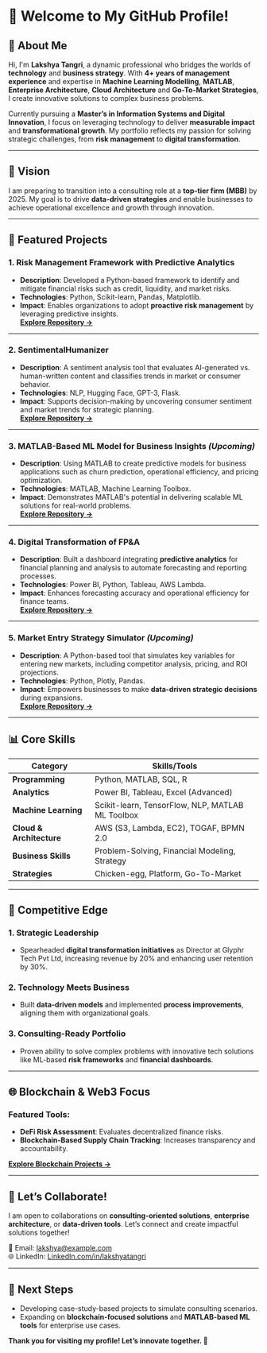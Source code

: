 # 👋 Welcome to My GitHub Profile!

## 🌟 About Me
Hi, I'm **Lakshya Tangri**, a dynamic professional who bridges the worlds of **technology** and **business strategy**. With **4+ years of management experience** and expertise in **Machine Learning Modelling**, **MATLAB**, **Enterprise Architecture**, **Cloud Architecture** and **Go-To-Market Strategies**, I create innovative solutions to complex business problems.  

Currently pursuing a **Master’s in Information Systems and Digital Innovation**, I focus on leveraging technology to deliver **measurable impact** and **transformational growth**. My portfolio reflects my passion for solving strategic challenges, from **risk management** to **digital transformation**.

---

## 🎯 Vision
I am preparing to transition into a consulting role at a **top-tier firm (MBB)** by 2025. My goal is to drive **data-driven strategies** and enable businesses to achieve operational excellence and growth through innovation.

---

## 💼 Featured Projects

### 1. Risk Management Framework with Predictive Analytics  
- **Description**: Developed a Python-based framework to identify and mitigate financial risks such as credit, liquidity, and market risks.  
- **Technologies**: Python, Scikit-learn, Pandas, Matplotlib.  
- **Impact**: Enables organizations to adopt **proactive risk management** by leveraging predictive insights.  
[**Explore Repository →**](https://github.com/LakshyaTangri/Risk-Management-Framework-with-Predictive-Analytics)

---

### 2. SentimentalHumanizer  
- **Description**: A sentiment analysis tool that evaluates AI-generated vs. human-written content and classifies trends in market or consumer behavior.  
- **Technologies**: NLP, Hugging Face, GPT-3, Flask.  
- **Impact**: Supports decision-making by uncovering consumer sentiment and market trends for strategic planning.  
[**Explore Repository →**](#)

---

### 3. MATLAB-Based ML Model for Business Insights *(Upcoming)*  
- **Description**: Using MATLAB to create predictive models for business applications such as churn prediction, operational efficiency, and pricing optimization.  
- **Technologies**: MATLAB, Machine Learning Toolbox.  
- **Impact**: Demonstrates MATLAB's potential in delivering scalable ML solutions for real-world problems.  
[**Explore Repository →**](#)

---

### 4. Digital Transformation of FP&A  
- **Description**: Built a dashboard integrating **predictive analytics** for financial planning and analysis to automate forecasting and reporting processes.  
- **Technologies**: Power BI, Python, Tableau, AWS Lambda.  
- **Impact**: Enhances forecasting accuracy and operational efficiency for finance teams.  
[**Explore Repository →**](#)

---

### 5. Market Entry Strategy Simulator *(Upcoming)*  
- **Description**: A Python-based tool that simulates key variables for entering new markets, including competitor analysis, pricing, and ROI projections.  
- **Technologies**: Python, Plotly, Pandas.  
- **Impact**: Empowers businesses to make **data-driven strategic decisions** during expansions.  
[**Explore Repository →**](#)

---

## 📊 Core Skills
| **Category**            | **Skills/Tools**                                  |
|--------------------------|--------------------------------------------------|
| **Programming**          | Python, MATLAB, SQL, R                           |
| **Analytics**            | Power BI, Tableau, Excel (Advanced)             |
| **Machine Learning**     | Scikit-learn, TensorFlow, NLP, MATLAB ML Toolbox |
| **Cloud & Architecture** | AWS (S3, Lambda, EC2), TOGAF, BPMN 2.0          |
| **Business Skills**      | Problem-Solving, Financial Modeling, Strategy   |
| **Strategies**           | Chicken-egg, Platform, Go-To-Market             |

---

## 🚀 Competitive Edge
### **1. Strategic Leadership**  
- Spearheaded **digital transformation initiatives** as Director at Glyphr Tech Pvt Ltd, increasing revenue by 20% and enhancing user retention by 30%.  

### **2. Technology Meets Business**  
- Built **data-driven models** and implemented **process improvements**, aligning them with organizational goals.  

### **3. Consulting-Ready Portfolio**  
- Proven ability to solve complex problems with innovative tech solutions like ML-based **risk frameworks** and **financial dashboards**.  

---

## 🌐 Blockchain & Web3 Focus
### Featured Tools:
- **DeFi Risk Assessment**: Evaluates decentralized finance risks.  
- **Blockchain-Based Supply Chain Tracking**: Increases transparency and accountability.  

[**Explore Blockchain Projects →**](#)

---

## 🤝 Let’s Collaborate!  
I am open to collaborations on **consulting-oriented solutions**, **enterprise architecture**, or **data-driven tools**. Let’s connect and create impactful solutions together!  

📩 Email: lakshya@example.com  
🌐 LinkedIn: [LinkedIn.com/in/lakshyatangri](https://www.LinkedIn.com/in/lakshyatangri)  

---

## 📌 Next Steps
- Developing case-study-based projects to simulate consulting scenarios.  
- Expanding on **blockchain-focused solutions** and **MATLAB-based ML tools** for enterprise use cases.  

**Thank you for visiting my profile! Let’s innovate together. 🌟**
